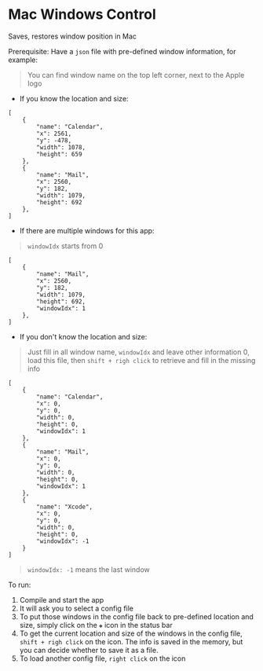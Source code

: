 #  Mac Windows Control

Saves, restores window position in Mac

Prerequisite:
Have a `json` file with pre-defined window information, for example:
> You can find window name on the top left corner, next to the Apple logo

- If you know the location and size:
```
[
    {
        "name": "Calendar",
        "x": 2561,
        "y": -478,
        "width": 1078,
        "height": 659
    },
    {
        "name": "Mail",
        "x": 2560,
        "y": 182,
        "width": 1079,
        "height": 692
    },
]
```

- If there are multiple windows for this app:
> `windowIdx` starts from 0
```
[
    {
        "name": "Mail",
        "x": 2560,
        "y": 182,
        "width": 1079,
        "height": 692,
        "windowIdx": 1
    },
]
```

- If you don't know the location and size:
> Just fill in all window name, `windowIdx` and leave other information 0, load this file, then `shift + righ click` to retrieve and fill in the missing info
```
[
    {
        "name": "Calendar",
        "x": 0,
        "y": 0,
        "width": 0,
        "height": 0,
        "windowIdx": 1
    },
    {
        "name": "Mail",
        "x": 0,
        "y": 0,
        "width": 0,
        "height": 0,
        "windowIdx": 1
    },
    {
        "name": "Xcode",
        "x": 0,
        "y": 0,
        "width": 0,
        "height": 0,
        "windowIdx": -1
    }
]
```
> `windowIdx: -1` means the last window

To run:
1. Compile and start the app
1. It will ask you to select a config file
1. To put those windows in the config file back to pre-defined location and size, simply click on the `❖` icon in the status bar
1. To get the current location and size of the windows in the config file, `shift + righ click` on the icon. The info is saved in the memory, but you can decide whether to save it as a file.
1. To load another config file, `right click` on the icon
